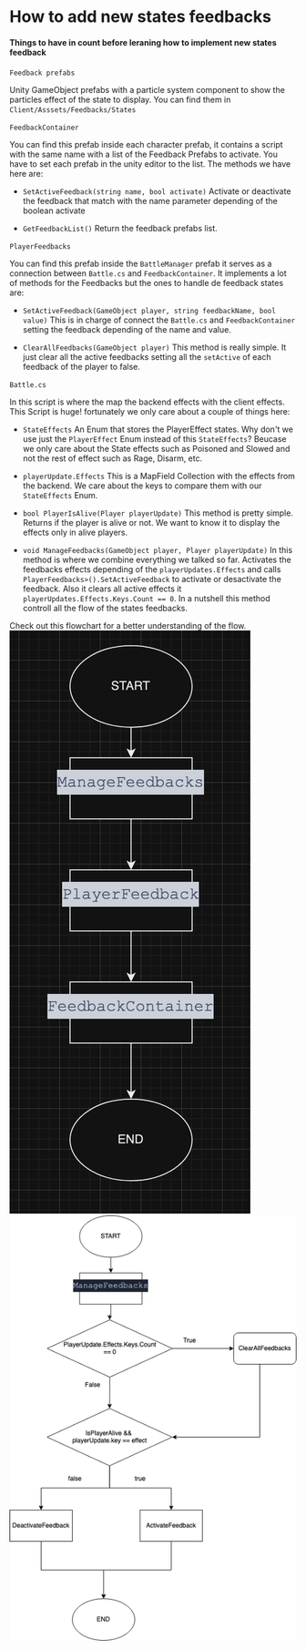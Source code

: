 # How to add new states feedbacks

#### Things to have in count before leraning how to implement new states feedback

`Feedback prefabs` 

Unity GameObject prefabs with a particle system component to show the particles effect of the state to display. You can find them in `Client/Asssets/Feedbacks/States`

`FeedbackContainer`

You can find this prefab inside each character prefab, it contains a script with the same name with a list of the Feedback Prefabs to activate. You have to set each prefab in the unity editor to the list. The methods we have here are:
- `SetActiveFeedback(string name, bool activate)` Activate or deactivate the feedback that match with the name parameter depending of the boolean activate

- `GetFeedbackList()` Return the feedback prefabs list.

`PlayerFeedbacks`


You can find this prefab inside the `BattleManager` prefab it serves as a connection between `Battle.cs` and `FeedbackContainer`. It implements a lot of methods for the Feedbacks but the ones to handle de feedback states are:

- `SetActiveFeedback(GameObject player, string feedbackName, bool value)` This is in charge of connect the `Battle.cs` and `FeedbackContainer` setting the feedback depending of the name and value.

- `ClearAllFeedbacks(GameObject player)` This method is really simple. It just clear all the active feedbacks setting all the `setActive` of each feedback of the player to false.


`Battle.cs`

In this script is where the map the backend effects with the client effects. This Script is huge! fortunately we only care about a couple of things here:

- `StateEffects` 
An Enum that stores the PlayerEffect states.
 Why don't we use just the `PlayerEffect` Enum instead of this `StateEffects`? Beucase we only care about the State effects such as Poisoned and Slowed and not the rest of effect such as Rage, Disarm, etc.

- `playerUpdate.Effects`
This is a MapField Collection with the effects from the backend. We care about the keys to compare them with our `StateEffects` Enum.

- `bool PlayerIsAlive(Player playerUpdate)` 
This method is pretty simple. Returns if the player is alive or not. We want to know it to display the effects only in alive players.

- `void ManageFeedbacks(GameObject player, Player playerUpdate)` 
In this method is where we combine everything we talked so far. Activates the feedbacks effects depending of the `playerUpdates.Effects` and calls `PlayerFeedbacks>().SetActiveFeedback` to activate or desactivate the feedback.
Also it clears all active effects it `playerUpdates.Effects.Keys.Count == 0`.
In a nutshell this method controll all the flow of the states feedbacks.

Check out this flowchart for a better understanding of the flow.
![](./images/ManageFeedback.png)
![](./images/executeFeedback.png)
